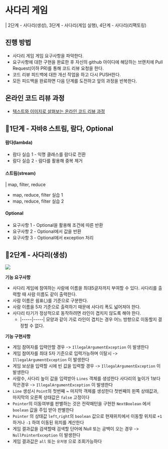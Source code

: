 # 사다리 게임

| 2단계 - 사다리(생성), 3단계 - 사다리(게임 실행), 4단계 - 사다리(리팩토링)

## 진행 방법
* 사다리 게임 게임 요구사항을 파악한다.
* 요구사항에 대한 구현을 완료한 후 자신의 github 아이디에 해당하는 브랜치에 Pull Request(이하 PR)를 통해 코드 리뷰 요청을 한다.
* 코드 리뷰 피드백에 대한 개선 작업을 하고 다시 PUSH한다.
* 모든 피드백을 완료하면 다음 단계를 도전하고 앞의 과정을 반복한다.

## 온라인 코드 리뷰 과정
* [텍스트와 이미지로 살펴보는 온라인 코드 리뷰 과정](https://github.com/nextstep-step/nextstep-docs/tree/master/codereview)


## 📍**1단계 - 자바8 스트림, 람다, Optional**

#### 람다(lambda)

- 람다 실습 1 - 익명 클래스를 람다로 전환
- 람다 실습 2 - 람다를 활용해 중복 제거

#### 스트림(stream)
| map, filter, reduce

- map, reduce, filter 실습 1
- map, reduce, filter 실습 2

#### Optional

- 요구사항 1 - Optional을 활용해 조건에 따른 반환
- 요구사항 2 - Optional에서 값을 반환
- 요구사항 3 - Optional에서 exception 처리

## 📍**2단계 - 사다리(생성)**

![](https://i.ibb.co/bvyW6cQ/image.png)

**기능 요구사항**
- 사다리 게임에 참여하는 사람에 이름을 최대5글자까지 부여할 수 있다. 사다리를 출력할 때 사람 이름도 같이 출력한다.
- 사람 이름은 쉼표(,)를 기준으로 구분한다.
- 사람 이름을 5자 기준으로 출력하기 때문에 사다리 폭도 넓어져야 한다.
- 사다리 타기가 정상적으로 동작하려면 라인이 겹치지 않도록 해야 한다.
  - |-----|-----| 모양과 같이 가로 라인이 겹치는 경우 어느 방향으로 이동할지 결정할 수 없다.

**기능 구현사항**
- 게임 참여자를 입력안할 경우 -> `IllegalArgumentException` 이 발생한다
- 게임 참여자를 최대 5자 기준으로 입력가능하며 이탈시 -> `IllegalArgumentException` 이 발생한다
- 게임 보상을 입력할 시에 빈 값을 입력할 경우 -> `IllegalArgumentException` 이 발생한다
- 사람수, 사다리 높이 값을 입력받아 `Lines` 객체를 생성한다 사다리의 높이가 1보다 작은경우 -> `IllegalArgumentException` 이 발생한다
- `Line` 생성시 `Point`의 첫번째 ~ 마지막 객체를 생성한다 첫번째의 왼쪽 상태값과, 마지막의 오른쪽 상태값은 `false` 고정이다
- `Pointer`의 이동여부를 판별하는 것은 전략패턴을 구현한 `NextBoolean` 에서 `boolean` 값을 주입 받아 판별한다
- `Pointer` 의 상태값 `left`,`right`의 `boolean` 값으로 현재위치에서 이동할 위치로 `+1` 하거나 `-1` 하여 이동된 위치를 계산한다
- 게임 결과값을 검색할때 검색할 단어에 Null 또는 공백이 오는 경우 -> `NullPointerException` 이 발생한다
- 게임 결과값은 `all` 또는 `유저명` 으로 조회가능하다

<br>
